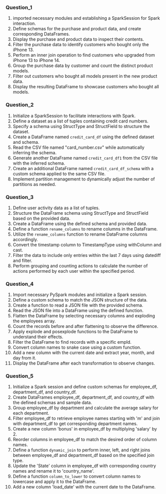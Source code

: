### **Question_1**
1. imported necessary modules and establishing a SparkSession for Spark interaction.
2. Define schemas for the purchase and product data, and create corresponding DataFrames.
3. Display the purchase and product data to inspect their contents.
4. Filter the purchase data to identify customers who bought only the iPhone 13.
5. Perform an inner join operation to find customers who upgraded from iPhone 13 to iPhone 14.
6. Group the purchase data by customer and count the distinct product models.
7. Filter out customers who bought all models present in the new product data.
8. Display the resulting DataFrame to showcase customers who bought all models.

### **Question_2**
1. Initialize a SparkSession to facilitate interactions with Spark.
2. Define a dataset as a list of tuples containing credit card numbers.
3. Specify a schema using StructType and StructField to structure the dataset.
4. Create a DataFrame named `credit_card_df` using the defined dataset and schema.
5. Read the CSV file named "card_number.csv" while automatically inferring the schema.
6. Generate another DataFrame named `credit_card_df1` from the CSV file with the inferred schema.
7. Create an additional DataFrame named `credit_card_df_schema` with a custom schema applied to the same CSV file.
8. Implement partition management to dynamically adjust the number of partitions as needed.

### **Question_3**
1. Define user activity data as a list of tuples.
2. Structure the DataFrame schema using StructType and StructField based on the provided data.
3. Create a DataFrame using the defined schema and provided data.
4. Define a function `rename_columns` to rename columns in the DataFrame.
5. Utilize the `rename_columns` function to rename DataFrame columns accordingly.
6. Convert the timestamp column to TimestampType using withColumn and cast.
7. Filter the data to include only entries within the last 7 days using datediff and filter.
8. Perform grouping and counting actions to calculate the number of actions performed by each user within the specified period.

### **Question_4**
1. Import necessary PySpark modules and initialize a Spark session.
2. Define a custom schema to match the JSON structure of the data.
3. Create a function to read a JSON file with the provided schema.
4. Read the JSON file into a DataFrame using the defined function.
5. Flatten the DataFrame by selecting necessary columns and exploding the employees array.
6. Count the records before and after flattening to observe the difference.
7. Apply explode and posexplode functions to the DataFrame to understand their effects.
8. Filter the DataFrame to find records with a specific empId.
9. Convert column names to snake case using a custom function.
10. Add a new column with the current date and extract year, month, and day from it.
11. Display the DataFrame after each transformation to observe changes.

### **Question_5**
1. Initialize a Spark session and define custom schemas for employee_df, department_df, and country_df.
2. Create DataFrames employee_df, department_df, and country_df with the defined schemas and sample data.
3. Group employee_df by department and calculate the average salary for each department.
4. Filter employee_df to retrieve employee names starting with 'm' and join with department_df to get corresponding department names.
5. Create a new column 'bonus' in employee_df by multiplying 'salary' by 2.
6. Reorder columns in employee_df to match the desired order of column names.
7. Define a function `dynamic_join` to perform inner, left, and right joins between employee_df and department_df based on the specified join type.
8. Update the 'State' column in employee_df with corresponding country names and rename it to 'country_name'.
9. Define a function `column_to_lower` to convert column names to lowercase and apply it to the DataFrame.
10. Add a new column 'load_date' with the current date to the DataFrame.